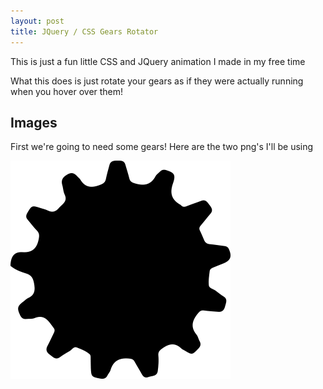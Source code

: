 ```yaml
---
layout: post
title: JQuery / CSS Gears Rotator
---
```


This is just a fun little CSS and JQuery animation I made in my free time

What this does is just rotate your gears as if they were actually running when you hover over them!

## Images

First we're going to need some gears!
Here are the two png's I'll be using

![alt text](images/gears/big_gear.png "Big Gear")

